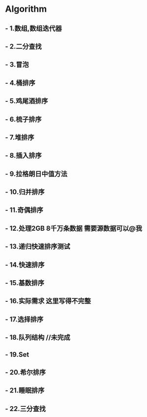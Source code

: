 # Algorithm

## - 1.数组,数组迭代器
## - 2.二分查找
## - 3.冒泡
## - 4.桶排序
## - 5.鸡尾酒排序
## - 6.梳子排序
## - 7.堆排序
## - 8.插入排序
## - 9.拉格朗日中值方法
## - 10.归并排序
## - 11.奇偶排序
## - 12.处理2GB 8千万条数据  需要源数据可以@我
## - 13.递归快速排序测试
## - 14.快速排序
## - 15.基数排序
## - 16.实际需求 这里写得不完整
## - 17.选择排序
## - 18.队列结构 //未完成
## - 19.Set
## - 20.希尔排序
## - 21.睡眠排序
## - 22.三分查找
